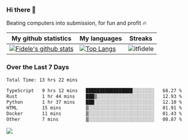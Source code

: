 ### Hi there 👋
<p>Beating computers into submission, for fun and profit 🔥</p>

|My github statistics|My languages|Streaks|
|-|-|-|
|[![Fidele's github stats](https://github-readme-stats.vercel.app/api?username=itfidele&count_private=true&show_icons=true&theme=dark&hide_title=true)](https://github.com/itfidele)|[![Top Langs](https://github-readme-stats.vercel.app/api/top-langs/?username=itfidele&show_icons=true&langs_count=8&theme=dark&layout=compact&hide_title=true)](https://github.com/itfidele)|![itfidele](https://github-readme-streak-stats.herokuapp.com/?user=itfidele&theme=dark)

### Over the Last 7 Days
<!--START_SECTION:waka-->

```txt
Total Time: 13 hrs 22 mins

TypeScript   9 hrs 12 mins   █████████████████░░░░░░░░   68.27 %
Rust         1 hr 44 mins    ███▒░░░░░░░░░░░░░░░░░░░░░   12.93 %
Python       1 hr 37 mins    ███░░░░░░░░░░░░░░░░░░░░░░   12.10 %
HTML         15 mins         ▒░░░░░░░░░░░░░░░░░░░░░░░░   01.91 %
Docker       11 mins         ▒░░░░░░░░░░░░░░░░░░░░░░░░   01.43 %
Other        7 mins          ▒░░░░░░░░░░░░░░░░░░░░░░░░   00.87 %
```

<!--END_SECTION:waka-->



![](https://komarev.com/ghpvc/?username=itfidele)
